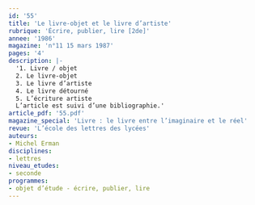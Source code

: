 ```yaml
---
id: '55'
title: 'Le livre-objet et le livre d’artiste'
rubrique: 'Écrire, publier, lire [2de]'
annee: '1986'
magazine: 'n°11 15 mars 1987'
pages: '4'
description: |-
  '1. Livre / objet
  2. Le livre-objet
  3. Le livre d’artiste
  4. Le livre détourné
  5. L’écriture artiste
  L’article est suivi d’une bibliographie.'
article_pdf: '55.pdf'
magazine_special: 'Livre : le livre entre l’imaginaire et le réel'
revue: 'L’école des lettres des lycées'
auteurs:
- Michel Erman
disciplines:
- lettres
niveau_etudes:
- seconde
programmes:
- objet d’étude - écrire, publier, lire
---
```


